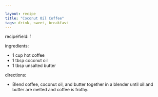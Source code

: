 ```yaml
---

layout: recipe
title: "Coconut Oil Coffee"
tags: drink, sweet, breakfast
---
```


recipeYield: 1

ingredients:
- 1 cup hot coffee
- 1 tbsp coconut oil
- 1 tbsp unsalted butter

directions:
- Blend coffee, coconut oil, and butter together in a blender until oil and butter are melted and coffee is frothy.
